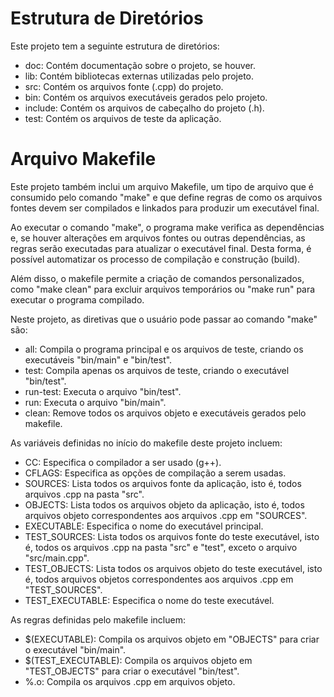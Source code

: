 # Estrutura de Diretórios

Este projeto tem a seguinte estrutura de diretórios:

*   doc: Contém documentação sobre o projeto, se houver.
*   lib: Contém bibliotecas externas utilizadas pelo projeto.
*   src: Contém os arquivos fonte (.cpp) do projeto.
*   bin: Contém os arquivos executáveis gerados pelo projeto.
*   include: Contém os arquivos de cabeçalho do projeto (.h).
*   test: Contém os arquivos de teste da aplicação. 

# Arquivo Makefile
Este projeto também inclui um arquivo Makefile, um tipo de arquivo que é consumido pelo comando "make" e que define regras de como os arquivos fontes devem ser compilados e linkados para produzir um executável final. 

Ao executar o comando "make", o programa make verifica as dependências e, se houver alterações em arquivos fontes ou outras dependências, as regras serão executadas para atualizar o executável final. Desta forma, é possível automatizar os processo de compilação e construção (build). 

Além disso, o makefile permite a criação de comandos personalizados, como "make clean" para excluir arquivos temporários ou "make run" para executar o programa compilado.

Neste projeto, as diretivas que o usuário pode passar ao comando "make" são:

*   all: Compila o programa principal e os arquivos de teste, criando os executáveis "bin/main" e "bin/test".
*   test: Compila apenas os arquivos de teste, criando o executável "bin/test".
*   run-test: Executa o arquivo "bin/test".
*   run: Executa o arquivo "bin/main".
*   clean: Remove todos os arquivos objeto e executáveis gerados pelo makefile.

As variáveis definidas no início do makefile deste projeto incluem:

*   CC: Especifica o compilador a ser usado (g++).
*   CFLAGS: Especifica as opções de compilação a serem usadas.
*   SOURCES: Lista todos os arquivos fonte da aplicação, isto é, todos arquivos .cpp na pasta "src".
*   OBJECTS: Lista todos os arquivos objeto da aplicação, isto é, todos arquivos objeto correspondentes aos arquivos .cpp em "SOURCES".
*   EXECUTABLE: Especifica o nome do executável principal.
*   TEST_SOURCES: Lista todos os arquivos fonte do teste executável, isto é, todos os arquivos .cpp na pasta "src" e "test", exceto o arquivo "src/main.cpp".
*   TEST_OBJECTS: Lista todos os arquivos objeto do teste executável, isto é, todos arquivos objetos correspondentes aos arquivos .cpp em "TEST_SOURCES".
*   TEST_EXECUTABLE: Especifica o nome do teste executável.

As regras definidas pelo makefile incluem:

*   $(EXECUTABLE): Compila os arquivos objeto em "OBJECTS" para criar o executável "bin/main".
*   $(TEST_EXECUTABLE): Compila os arquivos objeto em "TEST_OBJECTS" para criar o executável "bin/test".
*   %.o: Compila os arquivos .cpp em arquivos objeto.
